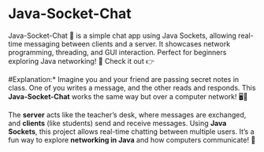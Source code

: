 # Java-Socket-Chat
Java-Socket-Chat 💬 is a simple chat app using Java Sockets, allowing real-time messaging between clients and a server. It showcases network programming, threading, and GUI interaction. Perfect for beginners exploring Java networking! 🚀 Check it out 👉

#Explanation:*
Imagine you and your friend are passing secret notes in class. One of you writes a message, and the other reads and responds. This **Java-Socket-Chat** works the same way but over a computer network! 🖥️💬  

The **server** acts like the teacher’s desk, where messages are exchanged, and **clients** (like students) send and receive messages. Using **Java Sockets**, this project allows real-time chatting between multiple users. It’s a fun way to explore **networking in Java** and how computers communicate! 🚀
